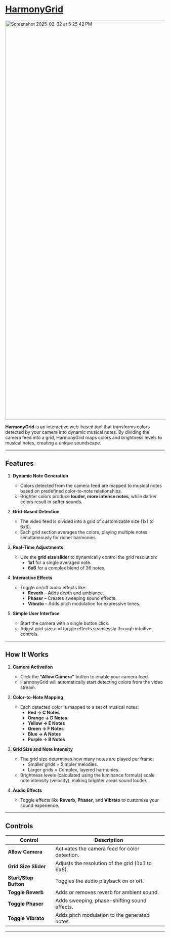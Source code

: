 # **[HarmonyGrid](https://spencerdearman.github.io/harmony-grid/)**

<img width="1261" alt="Screenshot 2025-02-02 at 5 25 42 PM" src="https://github.com/user-attachments/assets/0371e75f-31c5-4940-9b15-5397c64be593" />

**HarmonyGrid** is an interactive web-based tool that transforms colors detected by your camera into dynamic musical notes. By dividing the camera feed into a grid, HarmonyGrid maps colors and brightness levels to musical notes, creating a unique soundscape.

---

## **Features**
1. **Dynamic Note Generation**  
   - Colors detected from the camera feed are mapped to musical notes based on predefined color-to-note relationships.
   - Brighter colors produce **louder, more intense notes**, while darker colors result in softer sounds.

2. **Grid-Based Detection**  
   - The video feed is divided into a grid of customizable size (1x1 to 6x6).  
   - Each grid section averages the colors, playing multiple notes simultaneously for richer harmonies.

3. **Real-Time Adjustments**  
   - Use the **grid size slider** to dynamically control the grid resolution:
     - **1x1** for a single averaged note.  
     - **6x6** for a complex blend of 36 notes.  

4. **Interactive Effects**  
   - Toggle on/off audio effects like:
     - **Reverb** – Adds depth and ambiance.  
     - **Phaser** – Creates sweeping sound effects.  
     - **Vibrato** – Adds pitch modulation for expressive tones.

5. **Simple User Interface**  
   - Start the camera with a single button click.  
   - Adjust grid size and toggle effects seamlessly through intuitive controls.

---

## **How It Works**

1. **Camera Activation**  
   - Click the **"Allow Camera"** button to enable your camera feed.  
   - HarmonyGrid will automatically start detecting colors from the video stream.

2. **Color-to-Note Mapping**  
   - Each detected color is mapped to a set of musical notes:
     - **Red → C Notes**
     - **Orange → D Notes**
     - **Yellow → E Notes**
     - **Green → F Notes**
     - **Blue → A Notes**
     - **Purple → B Notes**

3. **Grid Size and Note Intensity**  
   - The grid size determines how many notes are played per frame:
     - Smaller grids = Simpler melodies.  
     - Larger grids = Complex, layered harmonies.  
   - Brightness levels (calculated using the luminance formula) scale note intensity (velocity), making brighter areas sound louder.

4. **Audio Effects**  
   - Toggle effects like **Reverb**, **Phaser**, and **Vibrato** to customize your sound experience.

---

## **Controls**

| **Control**            | **Description**                                                      |
|-------------------------|----------------------------------------------------------------------|
| **Allow Camera**        | Activates the camera feed for color detection.                      |
| **Grid Size Slider**    | Adjusts the resolution of the grid (1x1 to 6x6).                    |
| **Start/Stop Button**   | Toggles the audio playback on or off.                               |
| **Toggle Reverb**       | Adds or removes reverb for ambient sound.                           |
| **Toggle Phaser**       | Adds sweeping, phase-shifting sound effects.                       |
| **Toggle Vibrato**      | Adds pitch modulation to the generated notes.                       |

---
